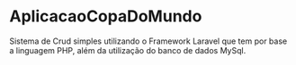 # AplicacaoCopaDoMundo
Sistema de Crud simples utilizando o Framework Laravel que tem por base a linguagem PHP, além da utilização do banco de dados MySql.
